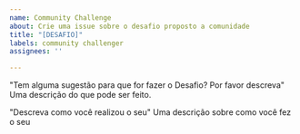 ```yaml
---
name: Community Challenge
about: Crie uma issue sobre o desafio proposto a comunidade
title: "[DESAFIO]"
labels: community challenger
assignees: ''

---
```


"Tem alguma sugestão para que for fazer o Desafio? Por favor descreva"
Uma descrição do que pode ser feito.

"Descreva como você realizou o seu"
Uma descrição sobre como você fez o seu

